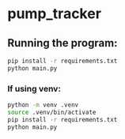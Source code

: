 # pump_tracker

## Running the program:
```sh
pip install -r requirements.txt
python main.py
```

### If using venv:
```sh
python -m venv .venv
source .venv/bin/activate
pip install -r requirements.txt
python main.py
```